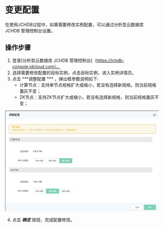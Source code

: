 # 变更配置
在使用JCHDB过程中，如果需要修改实例配置，可以通过分析型云数据库 JCHDB 管理控制台设置。 


## 操作步骤
1. 登录[分析型云数据库 JCHDB 管理控制台]（https://jchdb-console.jdcloud.com）。
2. 选择需要修改配置的目标实例，点击目标实例，进入实例详情页。
3. 点击 ***调整配置 *** ，弹出框参数说明如下:
    * 计算节点：支持单节点规格扩大或缩小，若没有选择新规格，则当前规格置灰不变；
    * ZK节点：支持ZK节点扩大或缩小，若没有选择新规格，则当前规格置灰不变；


![变更配置](../../../../../image/JCHDB/updateIntance.jpg)

4. 点击 ***确定*** 按钮，完成配置修改。



